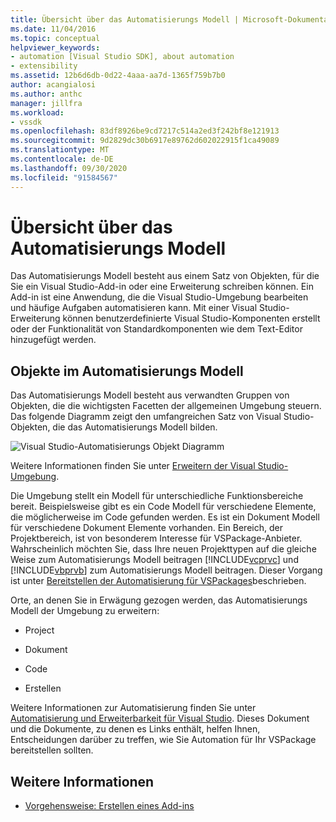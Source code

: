 ```yaml
---
title: Übersicht über das Automatisierungs Modell | Microsoft-Dokumentation
ms.date: 11/04/2016
ms.topic: conceptual
helpviewer_keywords:
- automation [Visual Studio SDK], about automation
- extensibility
ms.assetid: 12b6d6db-0d22-4aaa-aa7d-1365f759b7b0
author: acangialosi
ms.author: anthc
manager: jillfra
ms.workload:
- vssdk
ms.openlocfilehash: 83df8926be9cd7217c514a2ed3f242bf8e121913
ms.sourcegitcommit: 9d2829dc30b6917e89762d602022915f1ca49089
ms.translationtype: MT
ms.contentlocale: de-DE
ms.lasthandoff: 09/30/2020
ms.locfileid: "91584567"
---
```

# <a name="automation-model-overview"></a>Übersicht über das Automatisierungs Modell
Das Automatisierungs Modell besteht aus einem Satz von Objekten, für die Sie ein Visual Studio-Add-in oder eine Erweiterung schreiben können. Ein Add-in ist eine Anwendung, die die Visual Studio-Umgebung bearbeiten und häufige Aufgaben automatisieren kann. Mit einer Visual Studio-Erweiterung können benutzerdefinierte Visual Studio-Komponenten erstellt oder der Funktionalität von Standardkomponenten wie dem Text-Editor hinzugefügt werden.

## <a name="objects-in-the-automation-model"></a>Objekte im Automatisierungs Modell
 Das Automatisierungs Modell besteht aus verwandten Gruppen von Objekten, die die wichtigsten Facetten der allgemeinen Umgebung steuern. Das folgende Diagramm zeigt den umfangreichen Satz von Visual Studio-Objekten, die das Automatisierungs Modell bilden.

 ![Visual Studio-Automatisierungs Objekt Diagramm](../../extensibility/internals/media/vsvisualstudioautomationobjectchart.gif "vsvisualstudioautomationobjectchart")

 Weitere Informationen finden Sie unter [Erweitern der Visual Studio-Umgebung](/previous-versions/esk3eey8(v=vs.140)).

 Die Umgebung stellt ein Modell für unterschiedliche Funktionsbereiche bereit. Beispielsweise gibt es ein Code Modell für verschiedene Elemente, die möglicherweise im Code gefunden werden. Es ist ein Dokument Modell für verschiedene Dokument Elemente vorhanden. Ein Bereich, der Projektbereich, ist von besonderem Interesse für VSPackage-Anbieter. Wahrscheinlich möchten Sie, dass Ihre neuen Projekttypen auf die gleiche Weise zum Automatisierungs Modell beitragen [!INCLUDE[vcprvc](../../code-quality/includes/vcprvc_md.md)] und [!INCLUDE[vbprvb](../../code-quality/includes/vbprvb_md.md)] zum Automatisierungs Modell beitragen. Dieser Vorgang ist unter [Bereitstellen der Automatisierung für VSPackages](../../extensibility/internals/providing-automation-for-vspackages.md)beschrieben.

 Orte, an denen Sie in Erwägung gezogen werden, das Automatisierungs Modell der Umgebung zu erweitern:

- Project

- Dokument

- Code

- Erstellen

Weitere Informationen zur Automatisierung finden Sie unter [Automatisierung und Erweiterbarkeit für Visual Studio](../../vs-2015/extensibility/extensibility-in-visual-studio.md?view=vs-2015&preserve-view=true). Dieses Dokument und die Dokumente, zu denen es Links enthält, helfen Ihnen, Entscheidungen darüber zu treffen, wie Sie Automation für Ihr VSPackage bereitstellen sollten.

## <a name="see-also"></a>Weitere Informationen
- [Vorgehensweise: Erstellen eines Add-ins](/previous-versions/80493a3w(v=vs.140))